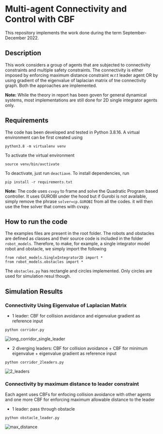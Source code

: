 # Multi-agent Connectivity and Control with CBF


This repository implements the work done during the term September-December 2022. 

## Description
This work considers a group of agents that are subjected to connectivity constraints and multiple safety constraints. The connectivity is either imposed by enforcing maximum distance constraint w.r.t leader agent OR by using gradient of the eigenvalue of laplacian matrix of tne connectivity graph. Both the approaches are implemented.

**Note:** While the theory in report has been goven for general dynamical systems, most implementations are still done for 2D single integrator agents only.

## Requirements
The code has been developed and tested in Python 3.8.16. A virtual environment can be first created using
```
python3.8 -m virtualenv venv
```
To activate the virtual environment
```
source venv/bin/avctivate
```
To deactivate, just run `deactiave`. To install dependencies, run
```
pip install -r requirements.txt
```
**Note:** The code uses `cvxpy` to frame and solve the Quadratic Program based controller. It uses GUROBI under the hood but if Gurobi is not available, simply remove the phrase `solver=cp.GUROBI` from all the codes. it will then use the free solver that comes with cvxpy.

## How to run the code

The examples files are present in the root folder. The robots and obstacles are defined as classes and their source code is included in the folder `robot_models`. Therefore, to make, for example, a single integrator model robot and obstacle, we simply import the following
```
from robot_models.SingleIntegrator2D import *
from robot_models.obstacles import *
```
The `obstacles.py` has rectangle and circles implemented. Only circles are used for simulation resul though.

## Simulation Results

### Connectivity Using Eigenvalue of Laplacian Matrix

- 1 leader: CBF for collision avoidance and eigenvalue gradient as reference input
```
python corridor.py
```
![long_corridor_single_leader](https://user-images.githubusercontent.com/19849515/209387601-4f6b23a8-6225-4220-bdcc-4e653d45de2e.gif)

- 2 diverging leaders: CBF for collision avoidance + CBF for minimum eigenvalue + eigenvalue gradient as reference input
```
python corridor_2leaders.py
```
![2_leaders](https://user-images.githubusercontent.com/19849515/209387810-c288bf24-808c-4d6d-9bc8-fd11ca40f514.gif)


### Connectivity by maximum distance to leader constraint
Each agent uses CBFs for enfocing collision avoidance with other agents and one more CBF for enforcing maximum allowable distance to the leader

- 1 leader: pass through obstacle
```
python obstacle_leader.py
```
![max_distance](https://user-images.githubusercontent.com/19849515/209388098-e1f84802-ae74-4618-96c4-c29a3ba68b96.gif)
